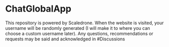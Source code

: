 # ChatGlobalApp
This repository is powered by Scaledrone.
When the website is visited, your username will be randomly generated (I will make it to where you can choose a custom username later).
Any questions, recommendations or requests may be said and acknowledged in #Discussions
